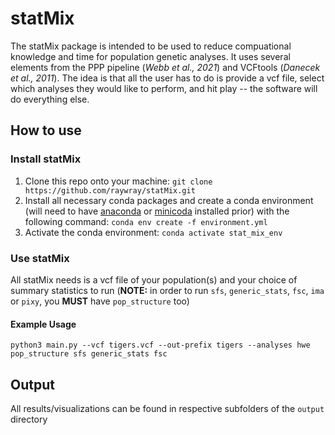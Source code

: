 # statMix
The statMix package is intended to be used to reduce compuational knowledge and time for population genetic analyses. It uses several elements from the PPP pipeline (*Webb et al., 2021*) and VCFtools (*Danecek et al., 2011*). The idea is that all the user has to do is provide a vcf file, select which analyses they would like to perform, and hit play -- the software will do everything else. 

## How to use
### Install statMix
1. Clone this repo onto your machine:
`git clone https://github.com/raywray/statMix.git`
2. Install all necessary conda packages and create a conda environment (will need to have [anaconda](https://docs.anaconda.com/free/anaconda/install/) or [minicoda](https://docs.anaconda.com/free/miniconda/miniconda-install/) installed prior) with the following command: 
`conda env create -f environment.yml`
3. Activate the conda environment: `conda activate stat_mix_env`

### Use statMix
All statMix needs is a vcf file of your population(s) and your choice of summary statistics to run (**NOTE:** in order to run `sfs`, `generic_stats`, `fsc`, `ima` or `pixy`, you **MUST** have `pop_structure` too)

#### Example Usage
`python3 main.py --vcf tigers.vcf --out-prefix tigers --analyses hwe pop_structure sfs generic_stats fsc`

## Output
All results/visualizations can be found in respective subfolders of the `output` directory




